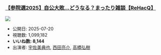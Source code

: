### [【参院選2025】自公大敗…どうなる？まったり雑談【ReHacQ】](https://www.youtube.com/watch?v=nqXDm5gzm7g)
[![](https://img.youtube.com/vi/nqXDm5gzm7g/sddefault.jpg)](https://www.youtube.com/watch?v=nqXDm5gzm7g)
-   公開日: 2025-07-20
-   視聴数: 1,099,182
-   **いいね数: 8,144**
-   出演者: [宇佐美典也](/rehacq_fan/people/宇佐美典也 "wikilink"), [西田亮介](/rehacq_fan/people/西田亮介 "wikilink"), [高橋弘樹](/rehacq_fan/people/高橋弘樹 "wikilink")
